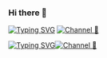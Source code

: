 ### Hi there 👋

[![Typing SVG](https://readme-typing-svg.demolab.com?font=Fira+Code&pause=1000&color=A13AFF&random=false&width=435&lines=Subs+to+Web3+Enjoyer+Club)](https://git.io/typing-svg)
[![Channel 🥰](https://img.shields.io/badge/Web3_Enjoyer_|_Subscribe_🥰-5B00FF?style=for-the-badge&logo=telegram&logoColor=white)](https://t.me/web3_enjoyer_club) 

[![Typing SVG](https://readme-typing-svg.demolab.com?font=Fira+Code&weight=900&size=24&pause=1000&color=EAB9B2&vCenter=true&multiline=true&random=true&width=435&lines=Buy+best+Proxies%26Accounts+on)](https://git.io/typing-svg)[![Channel 🥰](https://img.shields.io/badge/WEB3_STORE_🥰-EAB9B2?style=for-the-badge&logo=2K&logoColor=white)](https://web3store.me/proxy)
<!--
**MsLolita/mslolita** is a ✨ _special_ ✨ repository because its `README.md` (this file) appears on your GitHub profile.

Here are some ideas to get you started:

- 🔭 I’m currently working on ...
- 🌱 I’m currently learning ...
- 👯 I’m looking to collaborate on ...
- 🤔 I’m looking for help with ...
- 💬 Ask me about ...
- 📫 How to reach me: ...
- 😄 Pronouns: ...
- ⚡ Fun fact: ...
-->
